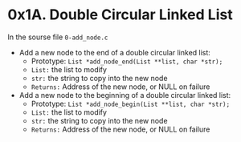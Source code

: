 # 0x1A. Double Circular Linked List

In the sourse file `0-add_node.c`
* Add a new node to the end of a double circular linked list:
  * Prototype: `List *add_node_end(List **list, char *str);`
  * `List:` the list to modify
  * `str:` the string to copy into the new node
  * `Returns:` Address of the new node, or NULL on failure
* Add a new node to the beginning of a double circular linked list:
  * Prototype: `List *add_node_begin(List **list, char *str);`
  * `List:` the list to modify
  * `str:` the string to copy into the new node
  * `Returns:` Address of the new node, or NULL on failure